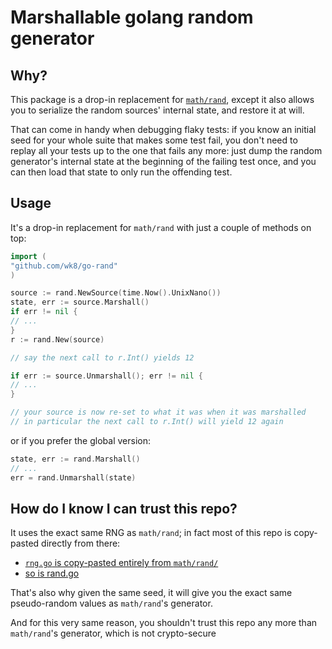 # Marshallable golang random generator

## Why?

This package is a drop-in replacement for [`math/rand`](https://pkg.go.dev/math/rand), except it also allows you to serialize the random sources' internal state, and restore it at will.

That can come in handy when debugging flaky tests: if you know an initial seed for your whole suite that makes some test fail, you don't need to replay all your tests up to the one that fails any more: just dump the random generator's internal state at the beginning of the failing test once, and you can then load that state to only run the offending test.

## Usage

It's a drop-in replacement for `math/rand` with just a couple of methods on top:

```go
import (
"github.com/wk8/go-rand"
)

source := rand.NewSource(time.Now().UnixNano())
state, err := source.Marshall()
if err != nil {
// ...
}
r := rand.New(source)

// say the next call to r.Int() yields 12

if err := source.Unmarshall(); err != nil {
// ...
}

// your source is now re-set to what it was when it was marshalled
// in particular the next call to r.Int() will yield 12 again
```

or if you prefer the global version:
```go
state, err := rand.Marshall()
// ...
err = rand.Unmarshall(state)
```

## How do I know I can trust this repo?

It uses the exact same RNG as `math/rand`; in fact most of this repo is copy-pasted directly from there:
* [`rng.go` is copy-pasted entirely from `math/rand/`](https://cs.opensource.google/go/go/+/refs/tags/go1.19.3:src/math/rand/rng.go)
* [so is rand.go](https://cs.opensource.google/go/go/+/refs/tags/go1.19.3:src/math/rand/rand.go)

That's also why given the same seed, it will give you the exact same pseudo-random values as `math/rand`'s generator.

And for this very same reason, you shouldn't trust this repo any more than `math/rand`'s generator, which is not crypto-secure
